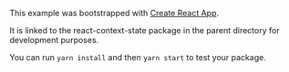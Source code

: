 This example was bootstrapped with [Create React App](https://github.com/facebook/create-react-app).

It is linked to the react-context-state package in the parent directory for development purposes.

You can run `yarn install` and then `yarn start` to test your package.
